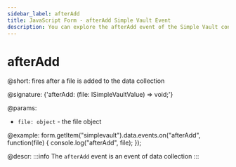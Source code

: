 ```yaml
---
sidebar_label: afterAdd
title: JavaScript Form - afterAdd Simple Vault Event 
description: You can explore the afterAdd event of the Simple Vault control of Form in the documentation of the DHTMLX JavaScript UI library. Browse developer guides and API reference, try out code examples and live demos, and download a free 30-day evaluation version of DHTMLX Suite 7.
---
```


# afterAdd

@short: fires after a file is added to the data collection

@signature: {'afterAdd: (file: ISimpleVaultValue) => void;'}

@params:
- `file: object` - the file object


@example:
form.getItem("simplevault").data.events.on("afterAdd", function(file) {
    console.log("afterAdd", file);
});

@descr:
:::info
The `afterAdd` event is an event of data collection
:::
